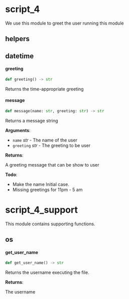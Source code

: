 <a id="script_4"></a>

# script\_4

We use this module to greet the user running this module

<a id="script_4.helpers"></a>

## helpers

<a id="script_4.datetime"></a>

## datetime

<a id="script_4.greeting"></a>

#### greeting

```python
def greeting() -> str
```

Returns the time-appropriate greeting

<a id="script_4.message"></a>

#### message

```python
def message(name: str, greeting: str) -> str
```

Returns a message string

**Arguments**:

- `name` _str_ - The name of the user
- `greeting` _str_ - The greeting to be user

**Returns**:

  A greeting message that can be show to user
  

**Todo**:

  * Make the name Initial case.
  * Missing greetings for 11pm - 5 am

<a id="script_4_support"></a>

# script\_4\_support

This module contains supporting functions.

<a id="script_4_support.os"></a>

## os

<a id="script_4_support.get_user_name"></a>

#### get\_user\_name

```python
def get_user_name() -> str
```

Returns the username executing the file.

**Returns**:

  The username


